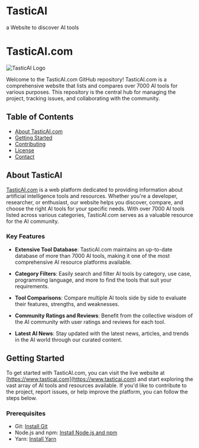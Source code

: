 # TasticAI
a Website to discover AI tools

# TasticAI.com

![TasticAI Logo](https://www.tasticai.com/images/logo.png)

Welcome to the TasticAI.com GitHub repository! TasticAI.com is a comprehensive website that lists and compares over 7000 AI tools for various purposes. This repository is the central hub for managing the project, tracking issues, and collaborating with the community.

## Table of Contents

- [About TasticAI.com](#about-tasticai)
- [Getting Started](#getting-started)
- [Contributing](#contributing)
- [License](#license)
- [Contact](#contact)

## About TasticAI

[TasticAI.com](https://www.tasticai.com) is a web platform dedicated to providing information about artificial intelligence tools and resources. Whether you're a developer, researcher, or enthusiast, our website helps you discover, compare, and choose the right AI tools for your specific needs. With over 7000 AI tools listed across various categories, TasticAI.com serves as a valuable resource for the AI community.

### Key Features

- **Extensive Tool Database**: TasticAI.com maintains an up-to-date database of more than 7000 AI tools, making it one of the most comprehensive AI resource platforms available.

- **Category Filters**: Easily search and filter AI tools by category, use case, programming language, and more to find the tools that suit your requirements.

- **Tool Comparisons**: Compare multiple AI tools side by side to evaluate their features, strengths, and weaknesses.

- **Community Ratings and Reviews**: Benefit from the collective wisdom of the AI community with user ratings and reviews for each tool.

- **Latest AI News**: Stay updated with the latest news, articles, and trends in the AI world through our curated content.

## Getting Started

To get started with TasticAI.com, you can visit the live website at [https://www.tasticai.com](https://www.tasticai.com) and start exploring the vast array of AI tools and resources available. If you'd like to contribute to the project, report issues, or help improve the platform, you can follow the steps below.

### Prerequisites

- Git: [Install Git](https://git-scm.com/book/en/v2/Getting-Started-Installing-Git)
- Node.js and npm: [Install Node.js and npm](https://nodejs.org/)
- Yarn: [Install Yarn](https://classic.yarnpkg.com/en/docs/install/)
